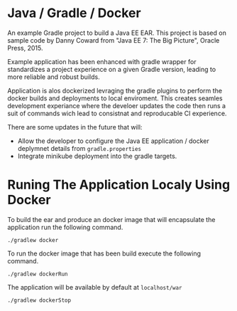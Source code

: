 # Java / Gradle / Docker

An example Gradle project to build a Java EE EAR. This project is based on sample
code by Danny Coward from "Java EE 7: The Big Picture", Oracle Press, 2015.

Example application has been enhanced with gradle wrapper for standardizes a project experience on a given Gradle version, leading to more reliable and robust builds.

Application is alos dockerized levraging the gradle plugins to perform the docker builds and deployments to local enviroment. This creates seamles development experiance where the develoer updates the code then runs a suit of commands wich lead to consistnat and reproducable CI experience.

There are some updates in the future that will:
- Allow the developer to configure the Java EE application / docker deplymnet details from `gradle.properties`
- Integrate minikube deployment into the gradle targets.

# Runing The Application Localy Using Docker
To build the ear and produce an docker image that will encapsulate the application run the following command.
```
./gradlew docker
```
To run the docker image that has been build execute the following command.
```
./gradlew dockerRun
```
The application will be available by default at `localhost/war`
```
./gradlew dockerStop
```
